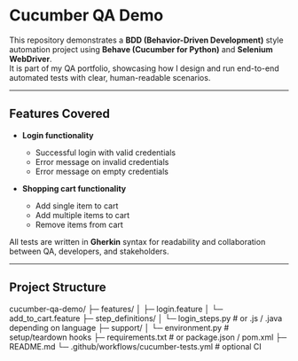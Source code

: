 # Cucumber QA Demo

This repository demonstrates a **BDD (Behavior-Driven Development)** style automation project using **Behave (Cucumber for Python)** and **Selenium WebDriver**.  
It is part of my QA portfolio, showcasing how I design and run end-to-end automated tests with clear, human-readable scenarios.

---

## Features Covered
- **Login functionality**  
  - Successful login with valid credentials  
  - Error message on invalid credentials  
  - Error message on empty credentials  

- **Shopping cart functionality**  
  - Add single item to cart  
  - Add multiple items to cart  
  - Remove items from cart  

All tests are written in **Gherkin** syntax for readability and collaboration between QA, developers, and stakeholders.

---

## Project Structure
cucumber-qa-demo/
  ├─ features/
  │   ├─ login.feature
  │   └─ add_to_cart.feature
  ├─ step_definitions/
  │   └─ login_steps.py   # or .js / .java depending on language
  ├─ support/
  │   └─ environment.py   # setup/teardown hooks
  ├─ requirements.txt     # or package.json / pom.xml
  ├─ README.md
  └─ .github/workflows/cucumber-tests.yml   # optional CI
